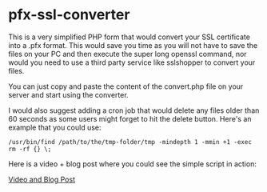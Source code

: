 # pfx-ssl-converter
This is a very simplified PHP form that would convert your SSL certificate into a .pfx format. This would save you time as you will not have to save the files on your PC and then execute the super long openssl command, nor would you need to use a third party service like sslshopper to convert your files.

You can just copy and paste the content of the convert.php file on your server and start using the converter.

I would also suggest adding a cron job that would delete any files older than 60 seconds as some users might forget to hit the delete button. Here's an example that you could use:

```
/usr/bin/find /path/to/the/tmp-folder/tmp -mindepth 1 -mmin +1 -exec rm -rf {} \;
```

Here is a video + blog post where you could see the simple script in action:

[Video and Blog Post](https://www.google.com)
